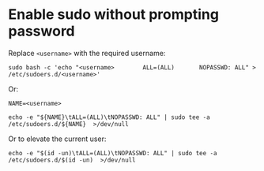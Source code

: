 # Enable sudo without prompting password

Replace `<username>` with the required username:
```
sudo bash -c 'echo "<username>        ALL=(ALL)       NOPASSWD: ALL" > /etc/sudoers.d/<username>'
```

Or:
```
NAME=<username>
```
```
echo -e "${NAME}\tALL=(ALL)\tNOPASSWD: ALL" | sudo tee -a /etc/sudoers.d/${NAME}  >/dev/null
```


Or to elevate the current user:
```
echo -e "$(id -un)\tALL=(ALL)\tNOPASSWD: ALL" | sudo tee -a /etc/sudoers.d/$(id -un)  >/dev/null
```


<!-- 

```
sudo bash -c 'echo "$(id -un)       ALL=(ALL)       NOPASSWD: ALL" > /etc/sudoers.d/$(id -un)'
```
```
sudo bash -c 'NAME=`id -un` && echo "$NAME       ALL=(ALL)       NOPASSWD: ALL" > /etc/sudoers.d/$NAME'
```
 -->